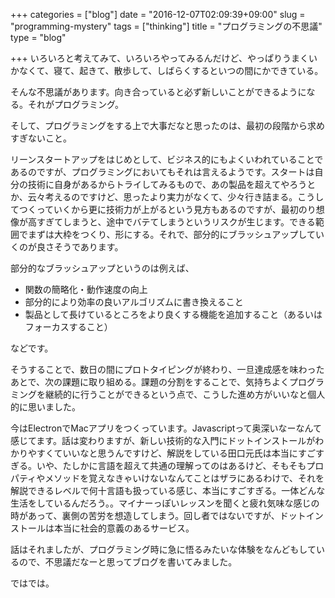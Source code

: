 +++
categories = ["blog"]
date = "2016-12-07T02:09:39+09:00"
slug = "programming-mystery"
tags = ["thinking"]
title = "プログラミングの不思議"
type = "blog"

+++
いろいろと考えてみて、いろいろやってみるんだけど、やっぱりうまくいかなくて、寝て、起きて、散歩して、しばらくするといつの間にかできている。

そんな不思議があります。向き合っていると必ず新しいことができるようになる。それがプログラミング。

そして、プログラミングをする上で大事だなと思ったのは、最初の段階から求めすぎないこと。

リーンスタートアップをはじめとして、ビジネス的にもよくいわれていることであるのですが、プログラミングにおいてもそれは言えるようです。スタートは自分の技術に自身があるからトライしてみるもので、あの製品を超えてやろうとか、云々考えるのですけど、思ったより実力がなくて、少々行き詰まる。こうしてつくっていくから更に技術力が上がるという見方もあるのですが、最初のり想像が高すぎてしまうと、途中でバテてしまうというリスクが生じます。できる範囲でまずは大枠をつくり、形にする。それで、部分的にブラッシュアップしていくのが良さそうであります。

部分的なブラッシュアップというのは例えば、

- 関数の簡略化・動作速度の向上
- 部分的により効率の良いアルゴリズムに書き換えること
- 製品として長けているところをより良くする機能を追加すること（あるいはフォーカスすること）

などです。

そうすることで、数日の間にプロトタイピングが終わり、一旦達成感を味わったあとで、次の課題に取り組める。課題の分割をすることで、気持ちよくプログラミングを継続的に行うことができるという点で、こうした進め方がいいなと個人的に思いました。

今はElectronでMacアプリをつくっています。Javascriptって奥深いなーなんて感じてます。話は変わりますが、新しい技術的な入門にドットインストールがわかりやすくていいなと思うんですけど、解説をしている田口元氏は本当にすごすぎる。いや、たしかに言語を超えて共通の理解ってのはあるけど、そもそもプロパティやメソッドを覚えなきゃいけないなんてことはザラにあるわけで、それを解説できるレベルで何十言語も扱っている感じ、本当にすごすぎる。一体どんな生活をしているんだろう。。マイナーっぽいレッスンを聞くと疲れ気味な感じの時があって、裏側の苦労を想造してしまう。回し者ではないですが、ドットインストールは本当に社会的意義のあるサービス。

話はそれましたが、プログラミング時に急に悟るみたいな体験をなんどもしているので、不思議だなーと思ってブログを書いてみました。

ではでは。
